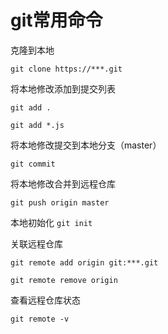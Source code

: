 # git常用命令

克隆到本地

`git clone https://***.git`

将本地修改添加到提交列表

`git add .`

`git add *.js`

将本地修改提交到本地分支（master）

`git commit`

将本地修改合并到远程仓库

`git push origin master`

本地初始化
`git init`

关联远程仓库

`git remote add origin git:***.git`

`git remote remove origin`

查看远程仓库状态

`git remote -v`
